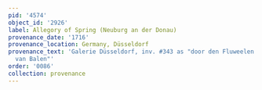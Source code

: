 ```yaml
---
pid: '4574'
object_id: '2926'
label: Allegory of Spring (Neuburg an der Donau)
provenance_date: '1716'
provenance_location: Germany, Düsseldorf
provenance_text: 'Galerie Düsseldorf, inv. #343 as "door den Fluweelen Bruegel en
  van Balen"'
order: '0086'
collection: provenance
---
```

